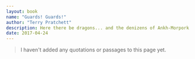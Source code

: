 ```yaml
---
layout: book
name: "Guards! Guards!"
author: "Terry Pratchett"
description: Here there be dragons... and the denizens of Ankh-Morpork wish one huge firebreather would return from whence it came. Long believed extinct, a dragon has appeared in Discworld's greatest city. Not only does this unwelcome visitor have a nasty habit of charbroiling everything in its path, in rather short order it is crowned King.
date: 2017-04-24
---
```


> I haven't added any quotations or passages to this page yet.
